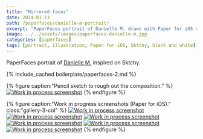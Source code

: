 ```yaml
---
title: "Mirrored faces"
date: 2014-01-13
path: /paperfaces/danielle-m-portrait/
excerpt: "PaperFaces portrait of Danielle M. drawn with Paper for iOS on an iPad."
image: ../../assets/images/paperfaces-danielle-m.jpg
categories: [paperfaces]
tags: [portrait, illustration, Paper for iOS, Sktchy, black and white]
---
```


PaperFaces portrait of [Danielle M.](https://sktchy.com/rhvANH) inspired on Sktchy.

{% include_cached boilerplate/paperfaces-2.md %}

{% figure caption:"Pencil sketch to rough out the composition." %}
[![Work in process screenshot](../../assets/images/paperfaces-danielle-m-process-1-750.jpg)](../../assets/images/paperfaces-danielle-m-process-1-lg.jpg)
{% endfigure %}

{% figure caption:"Work in progress screenshots (Paper for iOS)." class:"gallery-3-col" %}
[![Work in process screenshot](../../assets/images/paperfaces-danielle-m-process-2-600.jpg)](../../assets/images/paperfaces-danielle-m-process-2-lg.jpg) [![Work in process screenshot](../../assets/images/paperfaces-danielle-m-process-3-600.jpg)](../../assets/images/paperfaces-danielle-m-process-3-lg.jpg) [![Work in process screenshot](../../assets/images/paperfaces-danielle-m-process-4-600.jpg)](../../assets/images/paperfaces-danielle-m-process-4-lg.jpg) [![Work in process screenshot](../../assets/images/paperfaces-danielle-m-process-5-600.jpg)](../../assets/images/paperfaces-danielle-m-process-5-lg.jpg) [![Work in process screenshot](../../assets/images/paperfaces-danielle-m-process-6-600.jpg)](../../assets/images/paperfaces-danielle-m-process-6-lg.jpg) [![Work in process screenshot](../../assets/images/paperfaces-danielle-m-process-7-600.jpg)](../../assets/images/paperfaces-danielle-m-process-7-lg.jpg)
{% endfigure %}
